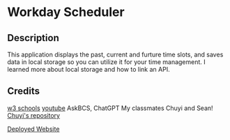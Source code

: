 # Workday Scheduler

## Description 
This application displays the past, current and furture time slots, and saves data in local storage so you can utilize it for your time management. I learned more about local storage and how to link an API.

## Credits 
[w3 schools](https://www.w3schools.com/jsref/prop_win_localstorage.asp)
[youtube](https://www.youtube.com/watch?v=50cDIUKlQ8g&t=26s)
AskBCS, ChatGPT
My classmates Chuyi and Sean!
[Chuyi's repository](https://github.com/Achurale/Work-Scheduler)

[Deployed Website](https://bloodymajima.github.io/workday-scheduler/)